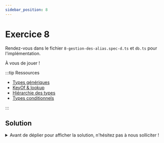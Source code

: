 ```yaml
---
sidebar_position: 8
---
```


# Exercice 8

Rendez-vous dans le fichier `8-gestion-des-alias.spec-d.ts` et `db.ts` pour l'implémentation.

À vous de jouer !

:::tip Ressources

- [Types génériques](../typescript/generic.md)
- [KeyOf & lookup](../typescript/keyof-lookup.md)
- [Hiérarchie des types](../typescript/type-hierarchy.md)
- [Types conditionnels](../typescript/conditional-types.md)

:::

## Solution

<details>
  <summary>Avant de déplier pour afficher la solution, n'hésitez pas à nous solliciter ! </summary>

Alias sur les tables :

```ts
type AliasedTabled<TB> = `${TB & string} ${string}`;
//                              ^? la table  ^? son alias
type TableOrAlias<TB> = TB | AliasedTabled<TB>;

type AnyTable<Ctx extends AnyEmptyContext> = TableOrAlias<keyof Ctx["$db"]>;

export const selectFrom = <
  Ctx extends AnyEmptyContext,
  TB extends AnyTable<Ctx>
>(
  ctx: Ctx,
  tableName: TB
) => ({
  ...ctx,
  _operation: "select" as const,
  _table: tableName,
});
```

Alias sur les champs

```ts
type AliasableField<DB extends AnyDB, TB extends keyof DB> =
  | keyof DB[TB]
  | `${keyof DB[TB] & string} as ${string}`;

export type ExplicitableField<
  DB extends AnyDB,
  TB extends keyof DB
> = TB extends `${infer Table} ${infer Alias}`
  ? AliasableField<DB, Table> | `${Alias}.${AliasableField<DB, Table> & string}`
  : //                               ^? On peut utiliser l'alias de la table (et/ou du champs)
    | AliasableField<DB, TB>
      | `${TB & string}.${AliasableField<DB, TB> & string}`;

export const selectFields = <Ctx extends AnySelectableContext>(
  ctx: Ctx,
  fieldNames: ExplicitableField<Ctx["$db"], Ctx["_table"]>[]
) => ({
  ...ctx,
  _fields: fieldNames,
});
```

</details>
